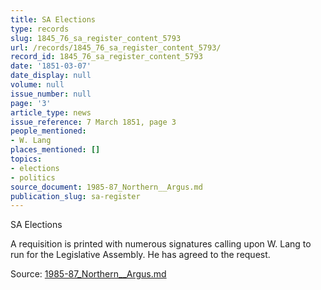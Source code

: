 ```yaml
---
title: SA Elections
type: records
slug: 1845_76_sa_register_content_5793
url: /records/1845_76_sa_register_content_5793/
record_id: 1845_76_sa_register_content_5793
date: '1851-03-07'
date_display: null
volume: null
issue_number: null
page: '3'
article_type: news
issue_reference: 7 March 1851, page 3
people_mentioned:
- W. Lang
places_mentioned: []
topics:
- elections
- politics
source_document: 1985-87_Northern__Argus.md
publication_slug: sa-register
---
```


SA Elections

A requisition is printed with numerous signatures calling upon W. Lang to run for the Legislative Assembly.  He has agreed to the request.

Source: [1985-87_Northern__Argus.md](/downloads/markdown/1985-87_Northern__Argus.md)

